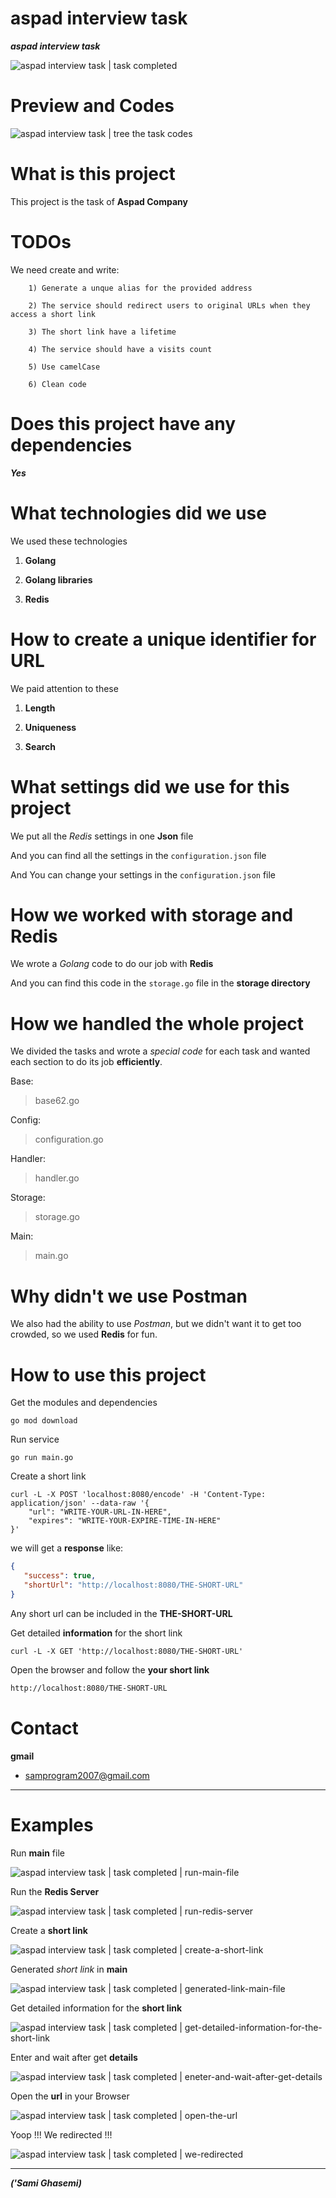 # aspad interview task
<b><var>aspad interview task</var></b>

<div>
  <img
      src="/data/task-completed.png"
      alt="aspad interview task | task completed"
      style="max-width:100%;"
  />
</div>

# Preview and Codes
<div>
  <img
      src="/data/tree-the-task-codes.png"
      alt="aspad interview task | tree the task codes"
      style="max-width:100%;"
  />
</div>

# What is this project
This project is the task of <strong>Aspad Company</strong>

# TODOs
We need create and write:

        1) Generate a unque alias for the provided address

        2) The service should redirect users to original URLs when they access a short link 
        
        3) The short link have a lifetime
        
        4) The service should have a visits count 
        
        5) Use camelCase
        
        6) Clean code

# Does this project have any dependencies
***Yes***

# What technologies did we use
We used these technologies

  1. **Golang** 
  
  2. **Golang libraries**
  
  3. **Redis**

# How to create a unique identifier for URL
<div>
We paid attention to these
  
  1. **Length**
  
  2. **Uniqueness**
  
  3. **Search**
</div>

# What settings did we use for this project
We put all the <var>Redis</var> settings in one **Json** file

And you can find all the settings in the ``configuration.json`` file
  
And You can change your settings in the ``configuration.json`` file

# How we worked with storage and Redis
We wrote a <var>Golang</var> code to do our job with **Redis**

And you can find this code in the ``storage.go`` file in the **storage directory**

# How we handled the whole project
We divided the tasks and wrote a *special code* for each task and wanted each section to do its job **efficiently**.

Base:
> base62.go

Config: 
> configuration.go

Handler:
> handler.go

Storage:
> storage.go

Main:
> main.go

# Why didn't we use Postman
We also had the ability to use <var>Postman</var>, but we didn't want it to get too crowded, so we used **Redis** for fun.

# How to use this project
Get the modules and dependencies

```golang
go mod download
```

Run service

```golang
go run main.go
```

Create a short link 

```shell
curl -L -X POST 'localhost:8080/encode' -H 'Content-Type: application/json' --data-raw '{
    "url": "WRITE-YOUR-URL-IN-HERE",
    "expires": "WRITE-YOUR-EXPIRE-TIME-IN-HERE"
}'
```

we will get a **response** like:
```json
{
   "success": true,
   "shortUrl": "http://localhost:8080/THE-SHORT-URL"
}
```

Any short url can be included in the **THE-SHORT-URL** 

Get detailed **information** for the short link

```shell
curl -L -X GET 'http://localhost:8080/THE-SHORT-URL'
```

Open the browser and follow the **your short link**
```html
http://localhost:8080/THE-SHORT-URL
```

# Contact
**gmail**
- samprogram2007@gmail.com

<hr />

# Examples
Run **main** file 

<img
      src="/data/example/run-main-file.png"
      alt="aspad interview task | task completed | run-main-file"
      style="max-width:100%;"
/>

Run the **Redis Server**

<img
      src="/data/example/run-redis-server.png"
      alt="aspad interview task | task completed | run-redis-server"
      style="max-width:100%;"
/>

Create a **short link**

<img
      src="/data/example/create-a-short-link.png"
      alt="aspad interview task | task completed | create-a-short-link"
      style="max-width:100%;"
/>

Generated <var>short link</var> in **main** 

<img
      src="/data/example/generated-link-main-file.png"
      alt="aspad interview task | task completed | generated-link-main-file"
      style="max-width:100%;"
/>

Get detailed information for the **short link**

<img
      src="/data/example/get-detailed-information-for-the-short-link.png"
      alt="aspad interview task | task completed | get-detailed-information-for-the-short-link"
      style="max-width:100%;"
/>

Enter and wait after get **details** 

<img
      src="/data/example/eneter-and-wait-after-get-details.png"
      alt="aspad interview task | task completed | eneter-and-wait-after-get-details"
      style="max-width:100%;"
/>

Open the **url** in your Browser 

<img
      src="/data/example/open-the-url.png"
      alt="aspad interview task | task completed | open-the-url"
      style="max-width:100%;"
/>

<p>
Yoop !!!
We redirected !!!
</p>

<img
      src="/data/example/we-redirected.png"
      alt="aspad interview task | task completed | we-redirected"
      style="max-width:100%;"
/>

<hr />


***('Sami Ghasemi)***

